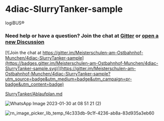 # 4diac-SlurryTanker-sample
logiBUS®

### Need help or have a question? Join the chat at [Gitter](https://gitter.im/Meisterschulen-am-Ostbahnhof-Munchen/4diac-SlurryTanker-sample) or [open a new Discussion](https://github.com/Meisterschulen-am-Ostbahnhof-Munchen/4diac-SlurryTanker-sample/discussions)

[![Join the chat at https://gitter.im/Meisterschulen-am-Ostbahnhof-Munchen/4diac-SlurryTanker-sample](https://badges.gitter.im/Meisterschulen-am-Ostbahnhof-Munchen/4diac-SlurryTanker-sample.svg)](https://gitter.im/Meisterschulen-am-Ostbahnhof-Munchen/4diac-SlurryTanker-sample?utm_source=badge&utm_medium=badge&utm_campaign=pr-badge&utm_content=badge)


[SlurryTanker/Ablaufplan.md](SlurryTanker/Ablaufplan.md)



![WhatsApp Image 2023-01-30 at 08 51 21 (2)](https://github.com/Meisterschulen-am-Ostbahnhof-Munchen/4diac-SlurryTanker-sample/assets/69573151/7cddedd2-e5f0-4e82-9b5e-6eaccb80aad0)



![rn_image_picker_lib_temp_f4c333db-9c1f-4236-ab8a-83d935a3eb60](https://github.com/Meisterschulen-am-Ostbahnhof-Munchen/4diac-SlurryTanker-sample/assets/69573151/55cb5c10-016d-41f1-869f-ecbd6662924a)
